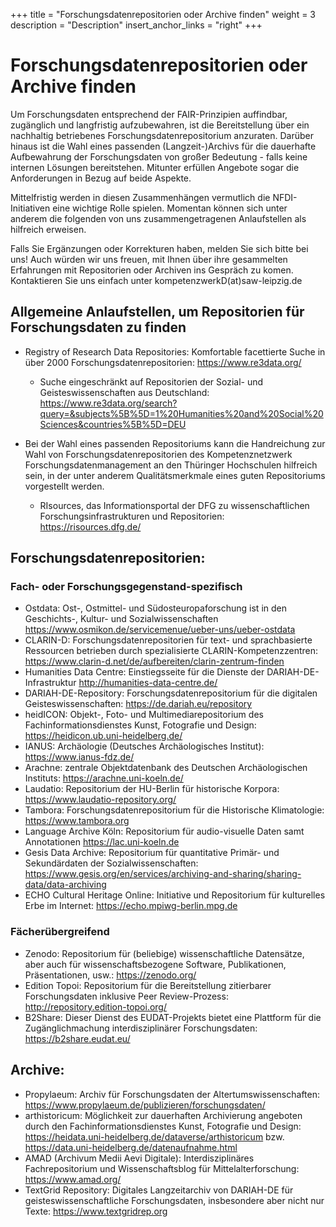 +++
title = "Forschungsdatenrepositorien oder Archive finden"
weight = 3
description = "Description"
insert_anchor_links = "right"
+++

# Forschungsdatenrepositorien oder Archive finden

Um Forschungsdaten entsprechend der FAIR-Prinzipien auffindbar, zugänglich und langfristig aufzubewahren, ist die Bereitstellung über ein nachhaltig betriebenes Forschungsdatenrepositorium anzuraten. Darüber hinaus ist die Wahl eines passenden (Langzeit-)Archivs für die dauerhafte Aufbewahrung der Forschungsdaten von großer Bedeutung - falls keine internen Lösungen bereitstehen. Mitunter erfüllen Angebote sogar die Anforderungen in Bezug auf beide Aspekte.

Mittelfristig werden in diesen Zusammenhängen vermutlich die NFDI-Initiativen eine wichtige Rolle spielen. Momentan können sich unter anderem die folgenden von uns zusammengetragenen Anlaufstellen als hilfreich erweisen.

Falls Sie Ergänzungen oder Korrekturen haben, melden Sie sich bitte bei uns! Auch würden wir uns freuen, mit Ihnen über ihre gesammelten Erfahrungen mit Repositorien oder Archiven ins Gespräch zu komen. Kontaktieren Sie uns einfach unter kompetenzwerkD(at)saw-leipzig.de


## Allgemeine Anlaufstellen, um Repositorien für Forschungsdaten zu finden
* Registry of Research Data Repositories: Komfortable facettierte Suche in über 2000 Forschungsdatenrepositorien: https://www.re3data.org/
    * Suche eingeschränkt auf Repositorien der Sozial- und Geisteswissenschaften aus Deutschland: https://www.re3data.org/search?query=&subjects%5B%5D=1%20Humanities%20and%20Social%20Sciences&countries%5B%5D=DEU

* Bei der Wahl eines passenden Repositoriums kann die Handreichung zur Wahl von Forschungsdatenrepositorien des Kompetenznetzwerk Forschungsdatenmanagement an den Thüringer Hochschulen hilfreich sein, in der unter anderem Qualitätsmerkmale eines guten Repositoriums vorgestellt werden.
    * RIsources, das Informationsportal der DFG zu wissenschaftlichen Forschungsinfrastrukturen und Repositorien: https://risources.dfg.de/

## Forschungsdatenrepositorien:
### Fach- oder Forschungsgegenstand-spezifisch
* Ostdata: Ost-, Ostmittel- und Südosteuropaforschung ist in den Geschichts-, Kultur- und Sozialwissenschaften https://www.osmikon.de/servicemenue/ueber-uns/ueber-ostdata 
* CLARIN-D: Forschungsdatenrepositorien für text- und sprachbasierte Ressourcen betrieben durch spezialisierte CLARIN-Kompetenzzentren: https://www.clarin-d.net/de/aufbereiten/clarin-zentrum-finden
* Humanities Data Centre: Einstiegsseite für die Dienste der DARIAH-DE-Infrastruktur http://humanities-data-centre.de/
* DARIAH-DE-Repository: Forschungsdatenrepositorium für die digitalen Geisteswissenschaften: https://de.dariah.eu/repository
* heidICON: Objekt-, Foto- und Multimediarepositorium des Fachinformationsdienstes Kunst, Fotografie und Design: https://heidicon.ub.uni-heidelberg.de/
* IANUS: Archäologie (Deutsches Archäologisches Institut): https://www.ianus-fdz.de/
* Arachne: zentrale Objektdatenbank des Deutschen Archäologischen Instituts: https://arachne.uni-koeln.de/
* Laudatio: Repositorium der HU-Berlin für historische Korpora: https://www.laudatio-repository.org/
* Tambora: Forschungsdatenrepositorium für die Historische Klimatologie: https://www.tambora.org
* Language Archive Köln: Repositorium für audio-visuelle Daten samt Annotationen https://lac.uni-koeln.de
* Gesis Data Archive: Repositorium für quantitative Primär- und Sekundärdaten der Sozialwissenschaften: https://www.gesis.org/en/services/archiving-and-sharing/sharing-data/data-archiving
* ECHO Cultural Heritage Online: Initiative und Repositorium für kulturelles Erbe im Internet: https://echo.mpiwg-berlin.mpg.de

### Fächerübergreifend
* Zenodo: Repositorium für (beliebige) wissenschaftliche Datensätze, aber auch für wissenschaftsbezogene Software, Publikationen, Präsentationen, usw.: https://zenodo.org/
* Edition Topoi: Repositorium für die Bereitstellung zitierbarer Forschungsdaten inklusive Peer Review-Prozess: http://repository.edition-topoi.org/
* B2Share: Dieser Dienst des EUDAT-Projekts bietet eine Plattform für die Zugänglichmachung interdisziplinärer Forschungsdaten: https://b2share.eudat.eu/

## Archive:
* Propylaeum: Archiv für Forschungsdaten der Altertumswissenschaften: https://www.propylaeum.de/publizieren/forschungsdaten/
* arthistoricum: Möglichkeit zur dauerhaften Archivierung angeboten durch den Fachinformationsdienstes Kunst, Fotografie und Design: https://heidata.uni-heidelberg.de/dataverse/arthistoricum bzw. https://data.uni-heidelberg.de/datenaufnahme.html 
* AMAD (Archivum Medii Aevi Digitale): Interdisziplinäres Fachrepositorium und Wissenschaftsblog für Mittelalterforschung: https://www.amad.org/ 
* TextGrid Repository: Digitales Langzeitarchiv von DARIAH-DE für geisteswissenschaftliche Forschungsdaten, insbesondere aber nicht nur Texte: https://www.textgridrep.org


